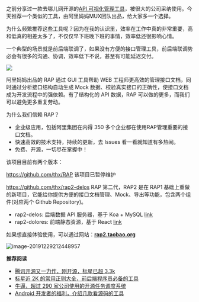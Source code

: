之前分享过一款去哪儿网开源的[API 可视化管理工具](https://mp.weixin.qq.com/s?__biz=MzA3MzE4ODY0Mg==&mid=2455984374&idx=1&sn=9f7d49a459683824b685bfaefcf388e3&chksm=88852cbbbff2a5ad51889d80d8ab3d795aa88e84dfeaa7258810a46f556e517f2515127dd6f1&token=313338326&lang=zh_CN#rd)，被很大的公司采纳使用。今天推荐一个类似的工具，由阿里妈妈MUX团队出品，给大家多一个选择。

为什么频繁推荐这些工具呢？因为在我的认识里，效率在工作中真的非常重要，高和低真的相差太多了，不仅仅早下班晚下班的事情，效率低还很影响心情。

一个典型的场景就是前后端联调了，如果没有方便的接口管理工具，前后端联调势必会有很多的沟通、协调，效率低下不说，甚至有可能延迟交付。

![](https://7465-test-3c9b5e-1258459492.tcb.qcloud.la/GitHub%E7%B2%BE%E9%80%89/images/ali.rap.dev.test.png)

阿里妈妈出品的 RAP 通过 GUI 工具帮助 WEB 工程师更高效的管理接口文档，同时通过分析接口结构自动生成 Mock 数据、校验真实接口的正确性，使接口文档成为开发流程中的强依赖。有了结构化的 API 数据，RAP 可以做的更多，而我们可以避免更多重复劳动。

为什么我们信赖 RAP？

- 企业级应用，包括阿里集团在内得 350 多个企业都在使用RAP管理重要的接口文档。
- 快速高效的技术支持，持续的更新，去 Issues 看一看就知道有多热闹。
- 免费、开源，一切尽在掌握中！



该项目目前有两个版本：

https://github.com/thx/RAP 该项目已暂停维护

https://github.com/thx/rap2-delos RAP 第二代，RAP2 是在 RAP1 基础上重做的新项目，它能给你提供方便的接口文档管理、Mock、导出等功能，包含两个组件(对应两个 Github Repository)。

- rap2-delos: 后端数据 API 服务器，基于 Koa + MySQL [link](http://github.com/thx/rap2-delos)
- rap2-dolores: 前端静态资源，基于 React [link](http://github.com/thx/rap2-dolores)

如果想直接体验使用，可以通过网站：**[rap2.taobao.org](http://rap2.taobao.org/)**

![image-20191229212448957](https://7465-test-3c9b5e-1258459492.tcb.qcloud.la/GitHub%E7%B2%BE%E9%80%89/images/ali.rap.png)



**推荐阅读**

* [腾讯开源又一力作，刚开源，标星已超 3.3k](https://mp.weixin.qq.com/s?__biz=MzA3MzE4ODY0Mg==&mid=2455984653&idx=1&sn=6f65a44dfc3989b529c6f476bb15fff2&chksm=88852e40bff2a756c6dd4a5509bc3aa06b6614f90e0b4d2a29ba2824993fb3a7f9f15e109310&token=401905435&lang=zh_CN#rd)
* [标星近 2K 的常用正则大全，前后端程序员必备的工具](https://mp.weixin.qq.com/s?__biz=MzA3MzE4ODY0Mg==&mid=2455984648&idx=1&sn=c91e844ae1a6cc812a36040c0717d464&chksm=88852e45bff2a75302b5efe28d7295eb15a8439fc3f1693279488f2181bbbd79a23cd40fabfe&token=401905435&lang=zh_CN#rd)
* [牛逼，超过 290 家公司使用的开源任务调度系统](https://mp.weixin.qq.com/s?__biz=MzA3MzE4ODY0Mg==&mid=2455984643&idx=1&sn=b68209f670cb14e5b78e568373263505&chksm=88852e4ebff2a7588c24c2afe9d14a87b3e462c7b82974924e1ba26053f8e249ce6e16a5d362&token=401905435&lang=zh_CN#rd)
* [Android 开发者的福利，介绍几款看源码的工具](https://mp.weixin.qq.com/s?__biz=MzA3MzE4ODY0Mg==&mid=2455984638&idx=1&sn=a61f07e7aae09813feb6b297abd84f39&chksm=88852db3bff2a4a52417f87d3567fd808422763b04adf4a5f6d9b7e3a31e64f29015690dd006&token=401905435&lang=zh_CN#rd)